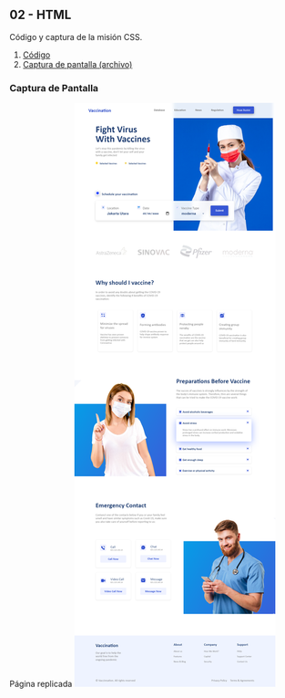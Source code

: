 ## 02 - HTML
Código y captura de la misión CSS.

1. [Código](./Codigo)
2. [Captura de pantalla (archivo)](./Capturas)

### Captura de Pantalla

Página replicada
![](./Capturas/inicio.png)